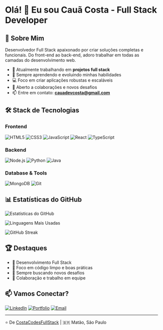 # Olá! 👋 Eu sou Cauã Costa - Full Stack Developer

## 🚀 Sobre Mim

Desenvolvedor Full Stack apaixonado por criar soluções completas e funcionais. Do front-end ao back-end, adoro trabalhar em todas as camadas do desenvolvimento web.

- 🔭 Atualmente trabalhando em **projetos full stack**
- 🌱 Sempre aprendendo e evoluindo minhas habilidades
- 💻 Foco em criar aplicações robustas e escaláveis
- 👯 Aberto a colaborações e novos desafios
- 📫 Entre em contato: **cauadevcosta@gmail.com**

## 🛠️ Stack de Tecnologias

### Frontend
![HTML5](https://img.shields.io/badge/-HTML5-E34F26?style=flat-square&logo=html5&logoColor=white)
![CSS3](https://img.shields.io/badge/-CSS3-1572B6?style=flat-square&logo=css3&logoColor=white)
![JavaScript](https://img.shields.io/badge/-JavaScript-F7DF1E?style=flat-square&logo=javascript&logoColor=black)
![React](https://img.shields.io/badge/-React-61DAFB?style=flat-square&logo=react&logoColor=black)
![TypeScript](https://img.shields.io/badge/-TypeScript-3178C6?style=flat-square&logo=typescript&logoColor=white)

### Backend
![Node.js](https://img.shields.io/badge/-Node.js-339933?style=flat-square&logo=node.js&logoColor=white)
![Python](https://img.shields.io/badge/-Python-3776AB?style=flat-square&logo=python&logoColor=white)
![Java](https://img.shields.io/badge/Java-ED8B00?style=for-the-badge&logo=openjdk&logoColor=white)

### Database & Tools
![MongoDB](https://img.shields.io/badge/-MongoDB-47A248?style=flat-square&logo=mongodb&logoColor=white)
![Git](https://img.shields.io/badge/-Git-F05032?style=flat-square&logo=git&logoColor=white)

## 📊 Estatísticas do GitHub

![Estatísticas do GitHub](https://github-readme-stats.vercel.app/api?username=CostaCodesFullStack&show_icons=true&theme=tokyonight&hide_border=true&bg_color=0D1117)

![Linguagens Mais Usadas](https://github-readme-stats.vercel.app/api/top-langs/?username=CostaCodesFullStack&layout=compact&theme=tokyonight&hide_border=true&bg_color=0D1117)

![GitHub Streak](https://github-readme-streak-stats.herokuapp.com/?user=CostaCodesFullStack&theme=tokyonight&hide_border=true&background=0D1117)

## 🏆 Destaques

- 💼 Desenvolvimento Full Stack
- 🎯 Foco em código limpo e boas práticas
- 🚀 Sempre buscando novos desafios
- 🤝 Colaboração e trabalho em equipe

## 📫 Vamos Conectar?

[![LinkedIn](https://img.shields.io/badge/-LinkedIn-0077B5?style=flat-square&logo=linkedin&logoColor=white)](www.linkedin.com/in/caua-costa-222900278)
[![Portfolio](https://img.shields.io/badge/-Portfolio-000000?style=flat-square&logo=react&logoColor=white)](https://portfolio-one-gold-6xch6vskv8.vercel.app)
[![Email](https://img.shields.io/badge/-Email-D14836?style=flat-square&logo=gmail&logoColor=white)](mailto:cauadevcosta@gmail.com)

---

⭐️ De [CostaCodesFullStack](https://github.com/CostaCodesFullStack) | 🇧🇷 Matão, São Paulo
